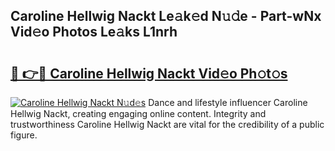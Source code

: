 ## Caroline Hellwig Nackt Le𝚊k𝚎d N𝚞𝚍e - Part-wNx Vid𝚎o Photos Le𝚊ks L1nrh

# <h2><a href="http://fb35lm6.evod.top/?m=Caroline+Hellwig+Nackt">🔗 👉🔴 Caroline Hellwig Nackt Vid𝚎o Ph𝚘t𝚘s</a></h2>

[![Caroline Hellwig Nackt N𝚞d𝚎s](https://i.imgur.com/8V9OHl7.gif)](http://fb35lm6.evod.top/?m=Caroline+Hellwig+Nackt)
Dance and lifestyle influencer Caroline Hellwig Nackt, creating engaging online content. Integrity and trustworthiness Caroline Hellwig Nackt are vital for the credibility of a public figure. 

